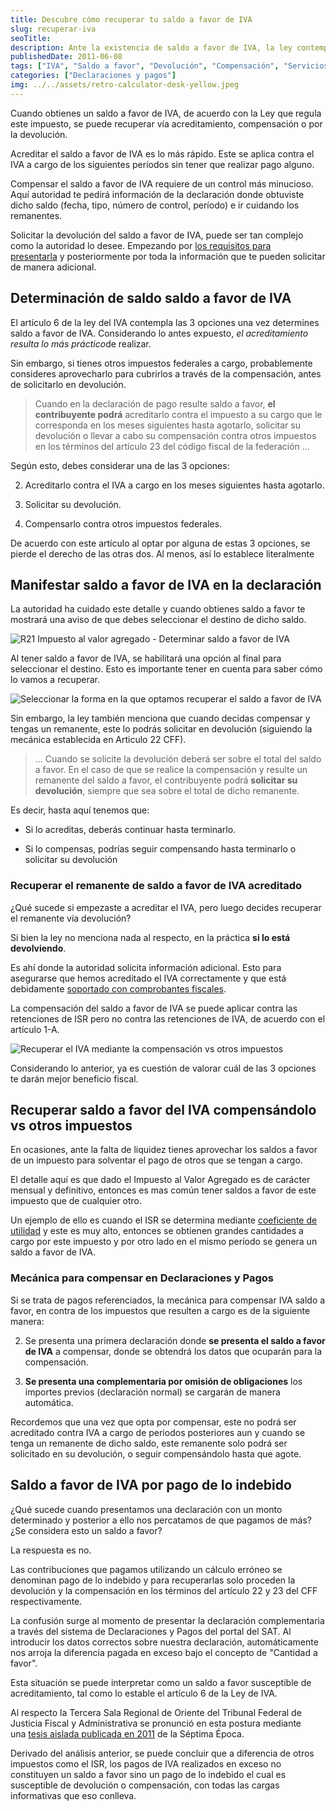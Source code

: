 ```yaml
---
title: Descubre cómo recuperar tu saldo a favor de IVA
slug: recuperar-iva
seoTitle: 
description: Ante la existencia de saldo a favor de IVA, la ley contempla 3 posibilidades en las que podemos recuperar este impuesto.
publishedDate: 2011-06-08
tags: ["IVA", "Saldo a favor", "Devolución", "Compensación", "Servicios"]
categories: ["Declaraciones y pagos"]
img: ../../assets/retro-calculator-desk-yellow.jpeg
---
```



Cuando obtienes un saldo a favor de IVA, de acuerdo con la Ley que regula este impuesto, se puede recuperar vía acreditamiento, compensación o por la devolución.




Acreditar el saldo a favor de IVA es lo más rápido. Este se aplica contra el IVA a cargo de los siguientes períodos sin tener que realizar pago alguno.




Compensar el saldo a favor de IVA requiere de un control más minucioso. Aquí autoridad te pedirá información de la declaración donde obtuviste dicho saldo (fecha, tipo, número de control, período) e ir cuidando los remanentes.




Solicitar la devolución del saldo a favor de IVA, puede ser tan complejo como la autoridad lo desee. Empezando por [los requisitos para presentarla](https://www.sat.gob.mx/tramites/24016/solicita-tu-devolucion) y posteriormente por toda la información que te pueden solicitar de manera adicional.




Determinación de saldo saldo a favor de IVA
-------------------------------------------




El artículo 6 de la ley del IVA contempla las 3 opciones una vez determines saldo a favor de IVA. Considerando lo antes expuesto, *el acreditamiento resulta lo más práctico*de realizar.




Sin embargo, si tienes otros impuestos federales a cargo, probablemente consideres aprovecharlo para cubrirlos a través de la compensación, antes de solicitarlo en devolución.





> Cuando en la declaración de pago resulte saldo a favor, **el contribuyente podrá** acreditarlo contra el impuesto a su cargo que le corresponda en los meses siguientes hasta agotarlo, solicitar su devolución o llevar a cabo su compensación contra otros impuestos en los términos del artículo 23 del código fiscal de la federación …




Según esto, debes considerar una de las 3 opciones:




2. Acreditarlo contra el IVA a cargo en los meses siguientes hasta agotarlo.

6. Solicitar su devolución.

10. Compensarlo contra otros impuestos federales.




De acuerdo con este artículo al optar por alguna de estas 3 opciones, se pierde el derecho de las otras dos. Al menos, así lo establece literalmente




Manifestar saldo a favor de IVA en la declaración
-------------------------------------------------




La autoridad ha cuidado este detalle y cuando obtienes saldo a favor te mostrará una aviso de que debes seleccionar el destino de dicho saldo.




![R21 Impuesto al valor agregado - Determinar saldo a favor de IVA](https://s3-us-west-1.amazonaws.com/todoconta/2020/10/saldo-a-favor-de-IVA-formulario-R21.png)


Al tener saldo a favor de IVA, se habilitará una opción al final para seleccionar el destino. Esto es importante tener en cuenta para saber cómo lo vamos a recuperar.




![Seleccionar la forma en la que optamos recuperar el saldo a favor de IVA](https://s3-us-west-1.amazonaws.com/todoconta/2020/10/saldo-a-favor-de-IVA-formulario-R21-selecciona-la-opci-n.png)


Sin embargo, la ley también menciona que cuando decidas compensar y tengas un remanente, este lo podrás solicitar en devolución (siguiendo la mecánica establecida en Articulo 22 CFF).





> … Cuando se solicite la devolución deberá ser sobre el total del saldo a favor. En el caso de que se realice la compensación y resulte un remanente del saldo a favor, el contribuyente podrá **solicitar su devolución**, siempre que sea sobre el total de dicho remanente.




Es decir, hasta aquí tenemos que:




* Si lo acreditas, deberás continuar hasta terminarlo.

* Si lo compensas, podrías seguir compensando hasta terminarlo o solicitar su devolución




### Recuperar el remanente de saldo a favor de IVA acreditado




¿Qué sucede si empezaste a acreditar el IVA, pero luego decides recuperar el remanente vía devolución?




Si bien la ley no menciona nada al respecto, en la práctica **si lo está devolviendo**.




Es ahí donde la autoridad solicita información adicional. Esto para asegurarse que hemos acreditado el IVA correctamente y que está debidamente [soportado con comprobantes fiscales](/extraer-informacion-cfdi/).




La compensación del saldo a favor de IVA se puede aplicar contra las retenciones de ISR pero no contra las retenciones de IVA, de acuerdo con el artículo 1\-A.




![Recuperar el IVA mediante la compensación vs otros impuestos](https://s3-us-west-1.amazonaws.com/todoconta/2020/10/No-se-puede-compensar-contra-IVA-retenciones.png)


Considerando lo anterior, ya es cuestión de valorar cuál de las 3 opciones te darán mejor beneficio fiscal.




Recuperar saldo a favor del IVA compensándolo vs otros impuestos
----------------------------------------------------------------




En ocasiones, ante la falta de liquidez tienes aprovechar los saldos a favor de un impuesto para solventar el pago de otros que se tengan a cargo.




El detalle aquí es que dado el Impuesto al Valor Agregado es de carácter mensual y definitivo, entonces es mas común tener saldos a favor de este impuesto que de cualquier otro.




Un ejemplo de ello es cuando el ISR se determina mediante [coeficiente de utilidad](/coeficiente-utilidad-pagos-provisionales/) y este es muy alto, entonces se obtienen grandes cantidades a cargo por este impuesto y por otro lado en el mismo período se genera un saldo a favor de IVA.




### Mecánica para compensar en Declaraciones y Pagos




Si se trata de pagos referenciados, la mecánica para compensar IVA saldo a favor, en contra de los impuestos que resulten a cargo es de la siguiente manera:




2. Se presenta una primera declaración donde **se presenta el saldo a favor de IVA** a compensar, donde se obtendrá los datos que ocuparán para la compensación.

6. **Se presenta una complementaria por omisión de obligaciones** los importes previos (declaración normal) se cargarán de manera automática.




Recordemos que una vez que opta por compensar, este no podrá ser acreditado contra IVA a cargo de periodos posteriores aun y cuando se tenga un remanente de dicho saldo, este remanente solo podrá ser solicitado en su devolución, o seguir compensándolo hasta que agote.




Saldo a favor de IVA por pago de lo indebido
--------------------------------------------




¿Qué sucede cuando presentamos una declaración con un monto determinado y posterior a ello nos percatamos de que pagamos de más? ¿Se considera esto un saldo a favor?




La respuesta es no.




Las contribuciones que pagamos utilizando un cálculo erróneo se denominan pago de lo indebido y para recuperarlas solo proceden la devolución y la compensación en los términos del artículo 22 y 23 del CFF respectivamente.




La confusión surge al momento de presentar la declaración complementaria a través del sistema de Declaraciones y Pagos del portal del SAT. Al introducir los datos correctos sobre nuestra declaración, automáticamente nos arroja la diferencia pagada en exceso bajo el concepto de "Cantidad a favor".




Esta situación se puede interpretar como un saldo a favor susceptible de acreditamiento, tal como lo estable el artículo 6 de la Ley de IVA.




Al respecto la Tercera Sala Regional de Oriente del Tribunal Federal de Justicia Fiscal y Administrativa se pronunció en esta postura mediante una [tesis aislada publicada en 2011](http://www.ccpg.org.mx/images/fondo-editorial/boletines/descargas/2011/12-Boletin%20Tecnico%20Diciembre.pdf) de la Séptima Época.




Derivado del análisis anterior, se puede concluir que a diferencia de otros impuestos como el ISR, los pagos de IVA realizados en exceso no constituyen un saldo a favor sino un pago de lo indebido el cual es susceptible de devolución o compensación, con todas las cargas informativas que eso conlleva.



